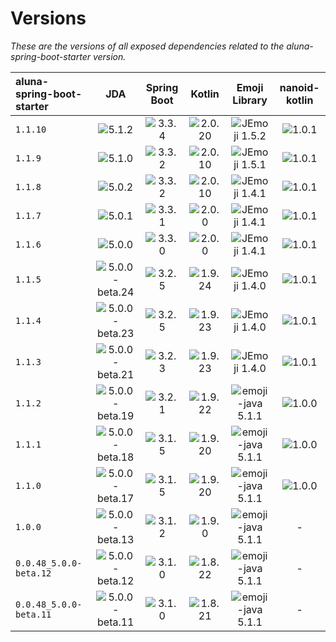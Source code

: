 # Versions

*These are the versions of all exposed dependencies related to the aluna-spring-boot-starter version.*

| aluna-spring-boot-starter |                                          JDA                                          |                                Spring Boot                                 |                                    Kotlin                                    |                                           Emoji Library                                           |                               nanoid-kotlin                                |
|:--------------------------|:-------------------------------------------------------------------------------------:|:--------------------------------------------------------------------------:|:----------------------------------------------------------------------------:|:-------------------------------------------------------------------------------------------------:|:--------------------------------------------------------------------------:|
| `1.1.10`                  |      <img src="https://img.shields.io/badge/5.1.2-brightgreen.svg" alt="5.1.2">       | <img src="https://img.shields.io/badge/3.3.4-brightgreen.svg" alt="3.3.4"> | <img src="https://img.shields.io/badge/2.0.20-brightgreen.svg" alt="2.0.20"> |     <img src="https://img.shields.io/badge/JEmoji-1.5.2-brightgreen.svg" alt="JEmoji 1.5.2">      | <img src="https://img.shields.io/badge/1.0.1-brightgreen.svg" alt="1.0.1"> |
| `1.1.9`                   |      <img src="https://img.shields.io/badge/5.1.0-brightgreen.svg" alt="5.1.0">       | <img src="https://img.shields.io/badge/3.3.2-brightgreen.svg" alt="3.3.2"> | <img src="https://img.shields.io/badge/2.0.10-brightgreen.svg" alt="2.0.10"> |     <img src="https://img.shields.io/badge/JEmoji-1.5.1-brightgreen.svg" alt="JEmoji 1.5.1">      | <img src="https://img.shields.io/badge/1.0.1-brightgreen.svg" alt="1.0.1"> |
| `1.1.8`                   |      <img src="https://img.shields.io/badge/5.0.2-brightgreen.svg" alt="5.0.2">       | <img src="https://img.shields.io/badge/3.3.2-brightgreen.svg" alt="3.3.2"> | <img src="https://img.shields.io/badge/2.0.10-brightgreen.svg" alt="2.0.10"> |     <img src="https://img.shields.io/badge/JEmoji-1.4.1-brightgreen.svg" alt="JEmoji 1.4.1">      | <img src="https://img.shields.io/badge/1.0.1-brightgreen.svg" alt="1.0.1"> |
| `1.1.7`                   |      <img src="https://img.shields.io/badge/5.0.1-brightgreen.svg" alt="5.0.1">       | <img src="https://img.shields.io/badge/3.3.1-brightgreen.svg" alt="3.3.1"> |  <img src="https://img.shields.io/badge/2.0.0-brightgreen.svg" alt="2.0.0">  |     <img src="https://img.shields.io/badge/JEmoji-1.4.1-brightgreen.svg" alt="JEmoji 1.4.1">      | <img src="https://img.shields.io/badge/1.0.1-brightgreen.svg" alt="1.0.1"> |
| `1.1.6`                   |      <img src="https://img.shields.io/badge/5.0.0-brightgreen.svg" alt="5.0.0">       | <img src="https://img.shields.io/badge/3.3.0-brightgreen.svg" alt="3.3.0"> |  <img src="https://img.shields.io/badge/2.0.0-brightgreen.svg" alt="2.0.0">  |     <img src="https://img.shields.io/badge/JEmoji-1.4.1-brightgreen.svg" alt="JEmoji 1.4.1">      | <img src="https://img.shields.io/badge/1.0.1-brightgreen.svg" alt="1.0.1"> |
| `1.1.5`                   | <img src="https://img.shields.io/badge/5.0.0-beta.24-yellow.svg" alt="5.0.0-beta.24"> | <img src="https://img.shields.io/badge/3.2.5-brightgreen.svg" alt="3.2.5"> | <img src="https://img.shields.io/badge/1.9.24-brightgreen.svg" alt="1.9.24"> |     <img src="https://img.shields.io/badge/JEmoji-1.4.0-brightgreen.svg" alt="JEmoji 1.4.0">      | <img src="https://img.shields.io/badge/1.0.1-brightgreen.svg" alt="1.0.1"> |
| `1.1.4`                   | <img src="https://img.shields.io/badge/5.0.0-beta.23-yellow.svg" alt="5.0.0-beta.23"> | <img src="https://img.shields.io/badge/3.2.5-brightgreen.svg" alt="3.2.5"> | <img src="https://img.shields.io/badge/1.9.23-brightgreen.svg" alt="1.9.23"> |     <img src="https://img.shields.io/badge/JEmoji-1.4.0-brightgreen.svg" alt="JEmoji 1.4.0">      | <img src="https://img.shields.io/badge/1.0.1-brightgreen.svg" alt="1.0.1"> |
| `1.1.3`                   | <img src="https://img.shields.io/badge/5.0.0-beta.21-yellow.svg" alt="5.0.0-beta.21"> | <img src="https://img.shields.io/badge/3.2.3-brightgreen.svg" alt="3.2.3"> | <img src="https://img.shields.io/badge/1.9.23-brightgreen.svg" alt="1.9.23"> |     <img src="https://img.shields.io/badge/JEmoji-1.4.0-brightgreen.svg" alt="JEmoji 1.4.0">      | <img src="https://img.shields.io/badge/1.0.1-brightgreen.svg" alt="1.0.1"> |
| `1.1.2`                   | <img src="https://img.shields.io/badge/5.0.0-beta.19-yellow.svg" alt="5.0.0-beta.19"> | <img src="https://img.shields.io/badge/3.2.1-brightgreen.svg" alt="3.2.1"> | <img src="https://img.shields.io/badge/1.9.22-brightgreen.svg" alt="1.9.22"> | <img src="https://img.shields.io/badge/emoji--java-5.1.1-brightgreen.svg" alt="emoji-java 5.1.1"> | <img src="https://img.shields.io/badge/1.0.0-brightgreen.svg" alt="1.0.0"> |
| `1.1.1`                   | <img src="https://img.shields.io/badge/5.0.0-beta.18-yellow.svg" alt="5.0.0-beta.18"> | <img src="https://img.shields.io/badge/3.1.5-brightgreen.svg" alt="3.1.5"> | <img src="https://img.shields.io/badge/1.9.20-brightgreen.svg" alt="1.9.20"> | <img src="https://img.shields.io/badge/emoji--java-5.1.1-brightgreen.svg" alt="emoji-java 5.1.1"> | <img src="https://img.shields.io/badge/1.0.0-brightgreen.svg" alt="1.0.0"> |
| `1.1.0`                   | <img src="https://img.shields.io/badge/5.0.0-beta.17-yellow.svg" alt="5.0.0-beta.17"> | <img src="https://img.shields.io/badge/3.1.5-brightgreen.svg" alt="3.1.5"> | <img src="https://img.shields.io/badge/1.9.20-brightgreen.svg" alt="1.9.20"> | <img src="https://img.shields.io/badge/emoji--java-5.1.1-brightgreen.svg" alt="emoji-java 5.1.1"> | <img src="https://img.shields.io/badge/1.0.0-brightgreen.svg" alt="1.0.0"> |
| `1.0.0`                   | <img src="https://img.shields.io/badge/5.0.0-beta.13-yellow.svg" alt="5.0.0-beta.13"> | <img src="https://img.shields.io/badge/3.1.2-brightgreen.svg" alt="3.1.2"> |  <img src="https://img.shields.io/badge/1.9.0-brightgreen.svg" alt="1.9.0">  | <img src="https://img.shields.io/badge/emoji--java-5.1.1-brightgreen.svg" alt="emoji-java 5.1.1"> |                                     -                                      |
| `0.0.48_5.0.0-beta.12`    | <img src="https://img.shields.io/badge/5.0.0-beta.12-yellow.svg" alt="5.0.0-beta.12"> | <img src="https://img.shields.io/badge/3.1.0-brightgreen.svg" alt="3.1.0"> | <img src="https://img.shields.io/badge/1.8.22-brightgreen.svg" alt="1.8.22"> | <img src="https://img.shields.io/badge/emoji--java-5.1.1-brightgreen.svg" alt="emoji-java 5.1.1"> |                                     -                                      |
| `0.0.48_5.0.0-beta.11`    | <img src="https://img.shields.io/badge/5.0.0-beta.11-yellow.svg" alt="5.0.0-beta.11"> | <img src="https://img.shields.io/badge/3.1.0-brightgreen.svg" alt="3.1.0"> | <img src="https://img.shields.io/badge/1.8.22-brightgreen.svg" alt="1.8.21"> | <img src="https://img.shields.io/badge/emoji--java-5.1.1-brightgreen.svg" alt="emoji-java 5.1.1"> |                                     -                                      |
